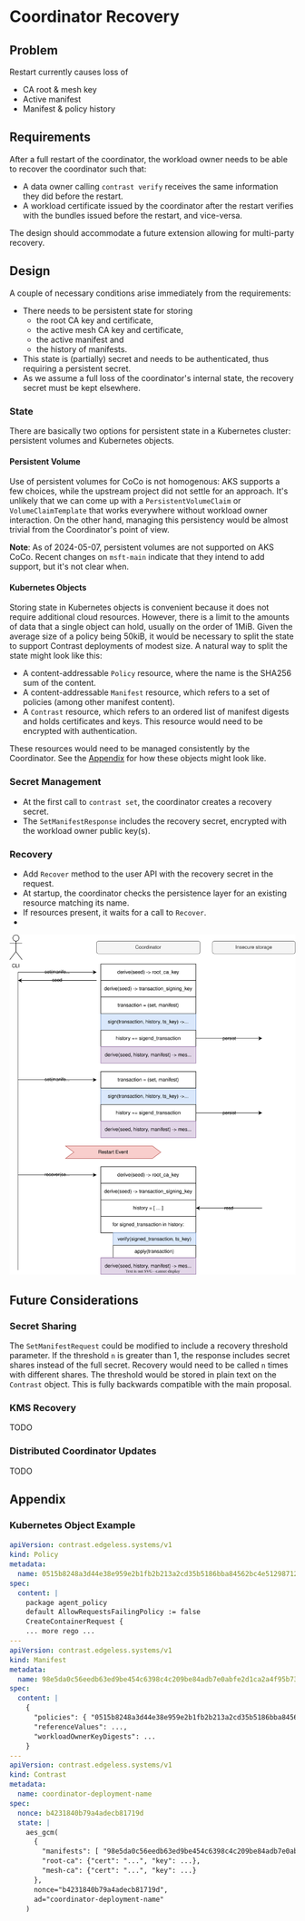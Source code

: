 # Coordinator Recovery

## Problem

Restart currently causes loss of

- CA root & mesh key
- Active manifest
- Manifest & policy history

## Requirements

After a full restart of the coordinator, the workload owner needs to be able to recover the coordinator such that:

- A data owner calling `contrast verify` receives the same information they did before the restart.
- A workload certificate issued by the coordinator after the restart verifies with the bundles issued before the restart, and vice-versa.

The design should accommodate a future extension allowing for multi-party recovery.

## Design

A couple of necessary conditions arise immediately from the requirements:

- There needs to be persistent state for storing
  - the root CA key and certificate,
  - the active mesh CA key and certificate,
  - the active manifest and
  - the history of manifests.
- This state is (partially) secret and needs to be authenticated, thus requiring a persistent secret.
- As we assume a full loss of the coordinator's internal state, the recovery secret must be kept elsewhere.

### State

There are basically two options for persistent state in a Kubernetes cluster: persistent volumes and Kubernetes objects.

#### Persistent Volume

Use of persistent volumes for CoCo is not homogenous: AKS supports a few choices, while the upstream project did not settle for an approach.
It's unlikely that we can come up with a `PersistentVolumeClaim` or `VolumeClaimTemplate` that works everywhere without workload owner interaction.
On the other hand, managing this persistency would be almost trivial from the Coordinator's point of view.

**Note**: As of 2024-05-07, persistent volumes are not supported on AKS CoCo.
Recent changes on `msft-main` indicate that they intend to add support, but it's not clear when.

#### Kubernetes Objects

Storing state in Kubernetes objects is convenient because it does not require additional cloud resources.
However, there is a limit to the amounts of data that a single object can hold, usually on the order of 1MiB.
Given the average size of a policy being 50kiB, it would be necessary to split the state to support Contrast deployments of modest size.
A natural way to split the state might look like this:

- A content-addressable `Policy` resource, where the name is the SHA256 sum of the content.
- A content-addressable `Manifest` resource, which refers to a set of policies (among other manifest content).
- A `Contrast` resource, which refers to an ordered list of manifest digests and holds certificates and keys.
  This resource would need to be encrypted with authentication.

These resources would need to be managed consistently by the Coordinator.
See the [Appendix](#kubernetes-object-example) for how these objects might look like.

### Secret Management

- At the first call to `contrast set`, the coordinator creates a recovery secret.
- The `SetManifestResponse` includes the recovery secret, encrypted with the workload owner public key(s).

### Recovery

- Add `Recover` method to the user API with the recovery secret in the request.
- At startup, the coordinator checks the persistence layer for an existing resource matching its name.
- If resources present, it waits for a call to `Recover`.
-
![recovery flow](assets/004-recovery.drawio.svg)

## Future Considerations

### Secret Sharing

The `SetManifestRequest` could be modified to include a recovery threshold parameter.
If the threshold `n` is greater than 1, the response includes secret shares instead of the full secret.
Recovery would need to be called `n` times with different shares.
The threshold would be stored in plain text on the `Contrast` object.
This is fully backwards compatible with the main proposal.

### KMS Recovery

TODO

### Distributed Coordinator Updates

TODO

## Appendix

### Kubernetes Object Example

```yaml
apiVersion: contrast.edgeless.systems/v1
kind: Policy
metadata:
  name: 0515b8248a3d44e38e959e2b1fb2b213a2cd35b5186bba84562bc4e51298712f
spec:
  content: |
    package agent_policy
    default AllowRequestsFailingPolicy := false
    CreateContainerRequest {
    ... more rego ...
---
apiVersion: contrast.edgeless.systems/v1
kind: Manifest
metadata:
  name: 98e5da0c56eedb63ed9be454c6398c4c209be84adb7e0abfe2d1ca2a4f95b73d
spec:
  content: |
    {
      "policies": { "0515b8248a3d44e38e959e2b1fb2b213a2cd35b5186bba84562bc4e51298712f": ["my-deployment"] },
      "referenceValues": ...,
      "workloadOwnerKeyDigests": ...
    }
---
apiVersion: contrast.edgeless.systems/v1
kind: Contrast
metadata:
  name: coordinator-deployment-name
spec:
  nonce: b4231840b79a4adecb81719d
  state: |
    aes_gcm(
      {
        "manifests": [ "98e5da0c56eedb63ed9be454c6398c4c209be84adb7e0abfe2d1ca2a4f95b73d" ],
        "root-ca": {"cert": "...", "key": ...},
        "mesh-ca": {"cert": "...", "key": ...}
      },
      nonce="b4231840b79a4adecb81719d",
      ad="coordinator-deployment-name"
    )
```
